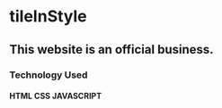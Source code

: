# tileInStyle
## This website is an official business.


### Technology Used
#### HTML CSS JAVASCRIPT

